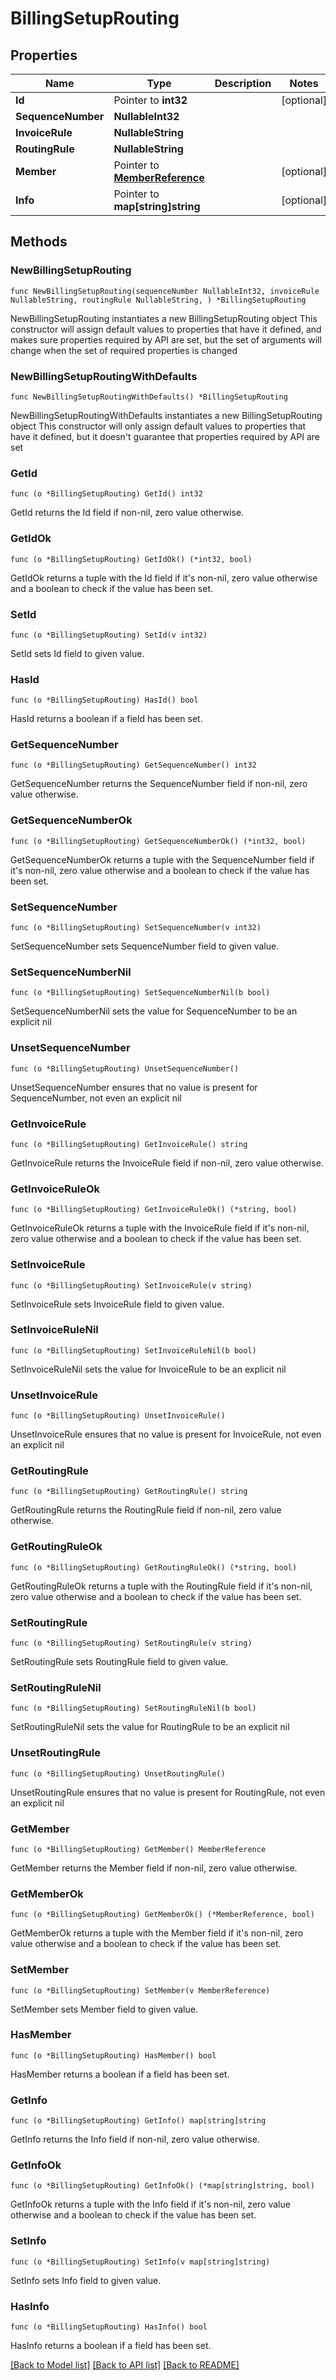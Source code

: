 # BillingSetupRouting

## Properties

Name | Type | Description | Notes
------------ | ------------- | ------------- | -------------
**Id** | Pointer to **int32** |  | [optional] 
**SequenceNumber** | **NullableInt32** |  | 
**InvoiceRule** | **NullableString** |  | 
**RoutingRule** | **NullableString** |  | 
**Member** | Pointer to [**MemberReference**](MemberReference.md) |  | [optional] 
**Info** | Pointer to **map[string]string** |  | [optional] 

## Methods

### NewBillingSetupRouting

`func NewBillingSetupRouting(sequenceNumber NullableInt32, invoiceRule NullableString, routingRule NullableString, ) *BillingSetupRouting`

NewBillingSetupRouting instantiates a new BillingSetupRouting object
This constructor will assign default values to properties that have it defined,
and makes sure properties required by API are set, but the set of arguments
will change when the set of required properties is changed

### NewBillingSetupRoutingWithDefaults

`func NewBillingSetupRoutingWithDefaults() *BillingSetupRouting`

NewBillingSetupRoutingWithDefaults instantiates a new BillingSetupRouting object
This constructor will only assign default values to properties that have it defined,
but it doesn't guarantee that properties required by API are set

### GetId

`func (o *BillingSetupRouting) GetId() int32`

GetId returns the Id field if non-nil, zero value otherwise.

### GetIdOk

`func (o *BillingSetupRouting) GetIdOk() (*int32, bool)`

GetIdOk returns a tuple with the Id field if it's non-nil, zero value otherwise
and a boolean to check if the value has been set.

### SetId

`func (o *BillingSetupRouting) SetId(v int32)`

SetId sets Id field to given value.

### HasId

`func (o *BillingSetupRouting) HasId() bool`

HasId returns a boolean if a field has been set.

### GetSequenceNumber

`func (o *BillingSetupRouting) GetSequenceNumber() int32`

GetSequenceNumber returns the SequenceNumber field if non-nil, zero value otherwise.

### GetSequenceNumberOk

`func (o *BillingSetupRouting) GetSequenceNumberOk() (*int32, bool)`

GetSequenceNumberOk returns a tuple with the SequenceNumber field if it's non-nil, zero value otherwise
and a boolean to check if the value has been set.

### SetSequenceNumber

`func (o *BillingSetupRouting) SetSequenceNumber(v int32)`

SetSequenceNumber sets SequenceNumber field to given value.


### SetSequenceNumberNil

`func (o *BillingSetupRouting) SetSequenceNumberNil(b bool)`

 SetSequenceNumberNil sets the value for SequenceNumber to be an explicit nil

### UnsetSequenceNumber
`func (o *BillingSetupRouting) UnsetSequenceNumber()`

UnsetSequenceNumber ensures that no value is present for SequenceNumber, not even an explicit nil
### GetInvoiceRule

`func (o *BillingSetupRouting) GetInvoiceRule() string`

GetInvoiceRule returns the InvoiceRule field if non-nil, zero value otherwise.

### GetInvoiceRuleOk

`func (o *BillingSetupRouting) GetInvoiceRuleOk() (*string, bool)`

GetInvoiceRuleOk returns a tuple with the InvoiceRule field if it's non-nil, zero value otherwise
and a boolean to check if the value has been set.

### SetInvoiceRule

`func (o *BillingSetupRouting) SetInvoiceRule(v string)`

SetInvoiceRule sets InvoiceRule field to given value.


### SetInvoiceRuleNil

`func (o *BillingSetupRouting) SetInvoiceRuleNil(b bool)`

 SetInvoiceRuleNil sets the value for InvoiceRule to be an explicit nil

### UnsetInvoiceRule
`func (o *BillingSetupRouting) UnsetInvoiceRule()`

UnsetInvoiceRule ensures that no value is present for InvoiceRule, not even an explicit nil
### GetRoutingRule

`func (o *BillingSetupRouting) GetRoutingRule() string`

GetRoutingRule returns the RoutingRule field if non-nil, zero value otherwise.

### GetRoutingRuleOk

`func (o *BillingSetupRouting) GetRoutingRuleOk() (*string, bool)`

GetRoutingRuleOk returns a tuple with the RoutingRule field if it's non-nil, zero value otherwise
and a boolean to check if the value has been set.

### SetRoutingRule

`func (o *BillingSetupRouting) SetRoutingRule(v string)`

SetRoutingRule sets RoutingRule field to given value.


### SetRoutingRuleNil

`func (o *BillingSetupRouting) SetRoutingRuleNil(b bool)`

 SetRoutingRuleNil sets the value for RoutingRule to be an explicit nil

### UnsetRoutingRule
`func (o *BillingSetupRouting) UnsetRoutingRule()`

UnsetRoutingRule ensures that no value is present for RoutingRule, not even an explicit nil
### GetMember

`func (o *BillingSetupRouting) GetMember() MemberReference`

GetMember returns the Member field if non-nil, zero value otherwise.

### GetMemberOk

`func (o *BillingSetupRouting) GetMemberOk() (*MemberReference, bool)`

GetMemberOk returns a tuple with the Member field if it's non-nil, zero value otherwise
and a boolean to check if the value has been set.

### SetMember

`func (o *BillingSetupRouting) SetMember(v MemberReference)`

SetMember sets Member field to given value.

### HasMember

`func (o *BillingSetupRouting) HasMember() bool`

HasMember returns a boolean if a field has been set.

### GetInfo

`func (o *BillingSetupRouting) GetInfo() map[string]string`

GetInfo returns the Info field if non-nil, zero value otherwise.

### GetInfoOk

`func (o *BillingSetupRouting) GetInfoOk() (*map[string]string, bool)`

GetInfoOk returns a tuple with the Info field if it's non-nil, zero value otherwise
and a boolean to check if the value has been set.

### SetInfo

`func (o *BillingSetupRouting) SetInfo(v map[string]string)`

SetInfo sets Info field to given value.

### HasInfo

`func (o *BillingSetupRouting) HasInfo() bool`

HasInfo returns a boolean if a field has been set.


[[Back to Model list]](../README.md#documentation-for-models) [[Back to API list]](../README.md#documentation-for-api-endpoints) [[Back to README]](../README.md)


